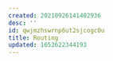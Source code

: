 ```yaml
---
created: 20210926141402936
desc: ''
id: qwjmzhswrnp6ut2sjcogc0u
title: Routing
updated: 1652622344193
---
```

   
